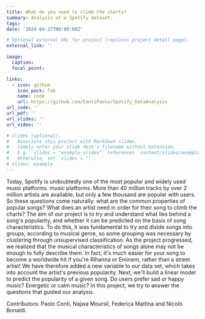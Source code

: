 ```yaml
---
title: What do you need to climb the charts?
summary: Analysis of a Spotify dataset.
tags:
date: '2024-04-27T00:00:00Z'

# Optional external URL for project (replaces project detail page).
external_link: ''

image:
  caption:  
  focal_point:  

links:
  - icon: github
    icon_pack: fab
    name: code
    url: https://github.com/ContiPaolo/Spotify_DataAnalysis
url_code: ''
url_pdf: ''
url_slides: ''
url_video: ''

# Slides (optional).
#   Associate this project with Markdown slides.
#   Simply enter your slide deck's filename without extension.
#   E.g. `slides = "example-slides"` references `content/slides/example-slides.md`.
#   Otherwise, set `slides = ""`.
# slides: example
---
```


Today, Spotify is undoubtedly one of the most popular and widely used music platforms.
music platforms. More than 40 million tracks by over 2 million artists are available, but only a few thousand are popular with users. So these questions come naturally: what are the common properties of popular songs? What does an artist need in order for their song to climb the charts?
The aim of our project is to try and understand what lies behind a song's popularity, and whether it can be predicted on the basis of song characteristics. To do this, it was fundamental to try and divide songs into groups, according to musical genre, so some grouping was necessary by clustering through unsupervised classification.
As the project progressed, we realized that the musical characteristics of songs alone may not be enough to fully describe them.
In fact, it's much easier for your song to become a worldwide hit if you're Rihanna or Eminem, rather than a street artist! We have therefore added a new variable to our data set, which takes into account the artist's previous popularity. Next, we'll build a linear model to predict the popularity of a given song.
Do users prefer sad or happy music? Energetic or calm music? In this project, we try to answer the questions that guided our analysis.

Contributors: Paolo Conti, Najwa Moursli, Federica Mattina and Nicolò Bonaldi.
